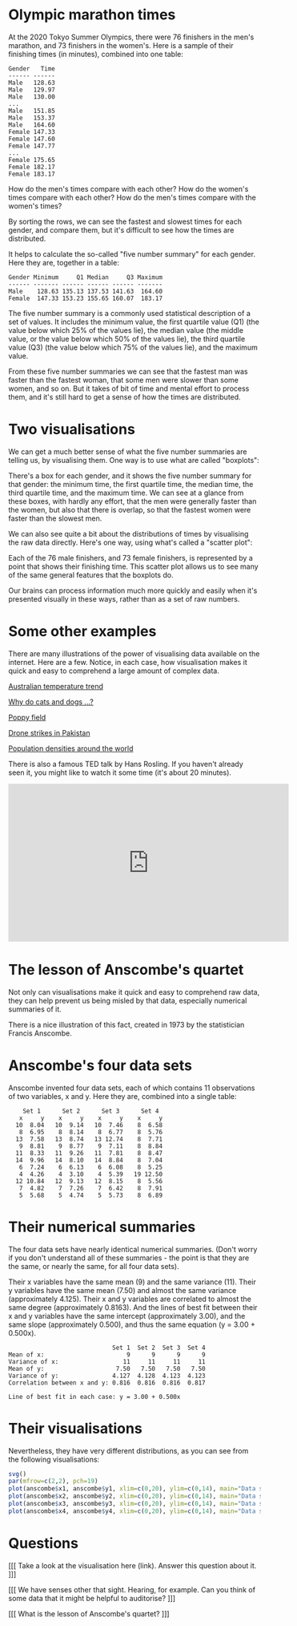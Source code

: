# Olympic marathon times

At the 2020 Tokyo Summer Olympics, there were 76 finishers in the men's marathon, and 73 finishers in the women's. Here is a sample of their finishing times (in minutes), combined into one table:

```
Gender   Time
------ ------
Male   128.63
Male   129.97
Male   130.00
...
Male   151.85
Male   153.37
Male   164.60
Female 147.33
Female 147.60
Female 147.77
...
Female 175.65
Female 182.17
Female 183.17
```

How do the men's times compare with each other? How do the women's times compare with each other? How do the men's times compare with the women's times?

By sorting the rows, we can see the fastest and slowest times for each gender, and compare them, but it's difficult to see how the times are distributed.

It helps to calculate the so-called "five number summary" for each gender. Here they are, together in a table:

```
Gender Minimum     Q1 Median     Q3 Maximum
------ ------- ------ ------ ------ -------
Male    128.63 135.13 137.53 141.63  164.60
Female  147.33 153.23 155.65 160.07  183.17
```

The five number summary is a commonly used statistical description of a set of values. It includes the minimum value, the first quartile value (Q1) (the value below which 25% of the values lie), the median value (the middle value, or the value below which 50% of the values lie), the third quartile value (Q3) (the value below which 75% of the values lie), and the maximum value.

From these five number summaries we can see that the fastest man was faster than the fastest woman, that some men were slower than some women, and so on. But it takes of bit of time and mental effort to process them, and it's still hard to get a sense of how the times are distributed.

# Two visualisations

We can get a much better sense of what the five number summaries are telling us, by visualising them. One way is to use what are called "boxplots":

<div id="boxes"></div>
<script src="https://code.highcharts.com/highcharts-more.js"></script>
<script>
  Highcharts.chart("boxes", {
    chart: {type: 'boxplot', inverted: true},
    title: {text: "Distribution of Marathon Times at the 2020 Tokyo Olympics"},
    legend: {enabled: false},
    xAxis: {categories: ["Men","Women"], title: {text: ''}},
    yAxis: {min: 125, max: 185, title: {text: 'Finishing time (minutes)'}},
    series: [{
      name: 'Men',
      data: [
        {low: 128.63, q1: 135.13, median: 137.53, q3: 141.63, high: 164.60},
        {low: 147.33, q1: 153.23, median: 155.65, q3: 160.07, high: 183.17}
      ]
    }]
  });
</script>

There's a box for each gender, and it shows the five number summary for that gender: the minimum time, the first quartile time, the median time, the third quartile time, and the maximum time. We can see at a glance from these boxes, with hardly any effort, that the men were generally faster than the women, but also that there is overlap, so that the fastest women were faster than the slowest men.

We can also see quite a bit about the distributions of times by visualising the raw data directly. Here's one way, using what's called a "scatter plot":

<div id="points"></div>
<script>
  Highcharts.chart("points", {
    chart: {type: 'scatter', inverted: true},
    title: {text: "Distribution of Marathon Times at the 2020 Tokyo Olympics"},
    legend: {enabled: false},
    xAxis: {categories: ["","Men","Women",""], title: {text: ''}, gridLineWidth: 1},
    yAxis: {min: 125, max: 185, title: {text: 'Finishing time (minutes)'}},
    series: [{
      jitter: {x: 0.2, y: 0},
      marker: {radius: 8, fillColor: "rgba(0, 0, 255, 0.25)"},
      data: [
        // Men
        [1,128.63],[1,129.97],[1,130],[1,130.03],[1,130.27],[1,130.68],[1,131.58],[1,131.68],[1,131.97],[1,132.22],[1,132.37],[1,132.83],[1,133.03],[1,133.37],[1,133.48],[1,134.03],[1,134.55],[1,134.8],[1,134.97],[1,135.18],[1,135.35],[1,135.57],[1,135.83],[1,135.85],[1,135.93],[1,136.13],[1,136.27],[1,136.28],[1,136.43],[1,136.55],[1,136.58],[1,136.65],[1,136.7],[1,136.72],[1,136.95],[1,137.07],[1,137.28],[1,137.32],[1,137.73],[1,137.98],[1,138.45],[1,138.47],[1,138.57],[1,138.65],[1,138.67],[1,139.45],[1,139.73],[1,139.95],[1,140.6],[1,140.72],[1,140.88],[1,141],[1,141.25],[1,141.48],[1,141.53],[1,141.53],[1,141.58],[1,141.75],[1,142.1],[1,142.2],[1,142.25],[1,142.38],[1,142.83],[1,143.2],[1,143.68],[1,144.07],[1,145.05],[1,145.62],[1,146.13],[1,146.98],[1,147.8],[1,148.72],[1,150.13],[1,151.85],[1,153.37],[1,164.6],
        // Women
        [2,147.33],[2,147.6],[2,147.77],[2,148.63],[2,149.1],[2,149.27],[2,149.6],[2,150.22],[2,150.98],[2,151.23],[2,151.37],[2,151.6],[2,151.68],[2,152.07],[2,152.17],[2,152.38],[2,152.88],[2,153.13],[2,153.23],[2,153.25],[2,153.3],[2,153.32],[2,153.65],[2,153.97],[2,154.15],[2,154.32],[2,154.35],[2,154.4],[2,154.63],[2,154.87],[2,155],[2,155.15],[2,155.47],[2,155.55],[2,155.55],[2,155.58],[2,155.65],[2,156.48],[2,156.55],[2,156.63],[2,156.73],[2,156.78],[2,157.02],[2,157.08],[2,157.13],[2,157.7],[2,157.75],[2,157.87],[2,158.05],[2,158.68],[2,159.42],[2,159.48],[2,159.53],[2,159.98],[2,160.07],[2,160.17],[2,161.18],[2,162.42],[2,162.43],[2,163.5],[2,164.15],[2,165.38],[2,165.45],[2,165.75],[2,167.25],[2,168.52],[2,169.35],[2,173.43],[2,173.67],[2,175.02],[2,175.65],[2,182.17],[2,183.17]
      ]
    }]
  });
</script>

Each of the 76 male finishers, and 73 female finishers, is represented by a point that shows their finishing time. This scatter plot allows us to see many of the same general features that the boxplots do.

Our brains can process information much more quickly and easily when it's presented visually in these ways, rather than as a set of raw numbers.

# Some other examples

There are many illustrations of the power of visualising data available on the internet. Here are a few. Notice, in each case, how visualisation makes it quick and easy to comprehend a large amount of complex data.

[Australian temperature trend](http://www.bom.gov.au/climate/history/temperature/)

[Why do cats and dogs ...?](https://whydocatsanddogs.com/)

[Poppy field](https://www.poppyfield.org/)

[Drone strikes in Pakistan](https://drones.pitchinteractive.com/)

[Population densities around the world](https://www.visualcapitalist.com/3d-mapping-the-worlds-largest-population-densities/)

There is also a famous TED talk by Hans Rosling. If you haven't already seen it, you might like to watch it some time (it's about 20 minutes).

<iframe width="560" height="315" src="https://embed.ted.com/talks/lang/en/hans_rosling_the_best_stats_you_ve_ever_seen" frameborder="0" allowfullscreen></iframe>

<!--
<div style="max-width:854px"><div style="position:relative;height:0;padding-bottom:56.25%"><iframe src="https://embed.ted.com/talks/lang/en/hans_rosling_the_best_stats_you_ve_ever_seen" width="854" height="480" style="position:absolute;left:0;top:0;width:100%;height:100%" frameborder="0" scrolling="no" allowfullscreen></iframe></div></div>
-->

# The lesson of Anscombe's quartet

Not only can visualisations make it quick and easy to comprehend raw data, they can help prevent us being misled by that data, especially numerical summaries of it.

There is a nice illustration of this fact, created in 1973 by the statistician Francis Anscombe.

# Anscombe's four data sets

Anscombe invented four data sets, each of which contains 11 observations of two variables, x and y. Here they are, combined into a single table:

```
    Set 1      Set 2      Set 3      Set 4
   x     y    x     y    x     y    x     y
  10  8.04   10  9.14   10  7.46    8  6.58
   8  6.95    8  8.14    8  6.77    8  5.76
  13  7.58   13  8.74   13 12.74    8  7.71
   9  8.81    9  8.77    9  7.11    8  8.84
  11  8.33   11  9.26   11  7.81    8  8.47
  14  9.96   14  8.10   14  8.84    8  7.04
   6  7.24    6  6.13    6  6.08    8  5.25
   4  4.26    4  3.10    4  5.39   19 12.50
  12 10.84   12  9.13   12  8.15    8  5.56
   7  4.82    7  7.26    7  6.42    8  7.91
   5  5.68    5  4.74    5  5.73    8  6.89
```

# Their numerical summaries

The four data sets have nearly identical numerical summaries. (Don't worry if you don't understand all of these summaries - the point is that they are the same, or nearly the same, for all four data sets).

Their x variables have the same mean (9) and the same variance (11). Their y variables have the same mean (7.50) and almost the same variance (approximately 4.125). Their x and y variables are correlated to almost the same degree (approximately 0.8163). And the lines of best fit between their x and y variables have the same intercept (approximately 3.00), and the same slope (approximately 0.500), and thus the same equation (y = 3.00 + 0.500x).

```
                             Set 1  Set 2  Set 3  Set 4
Mean of x:                       9      9      9      9
Variance of x:                  11     11     11     11
Mean of y:                    7.50   7.50   7.50   7.50
Variance of y:               4.127  4.128  4.123  4.123
Correlation between x and y: 0.816  0.816  0.816  0.817

Line of best fit in each case: y = 3.00 + 0.500x
```

# Their visualisations

Nevertheless, they have very different distributions, as you can see from the following visualisations:

```r
svg()
par(mfrow=c(2,2), pch=19)
plot(anscombe$x1, anscombe$y1, xlim=c(0,20), ylim=c(0,14), main="Data set 1", xlab="x", ylab="y")
plot(anscombe$x2, anscombe$y2, xlim=c(0,20), ylim=c(0,14), main="Data set 2", xlab="x", ylab="y")
plot(anscombe$x3, anscombe$y3, xlim=c(0,20), ylim=c(0,14), main="Data set 3", xlab="x", ylab="y")
plot(anscombe$x4, anscombe$y4, xlim=c(0,20), ylim=c(0,14), main="Data set 4", xlab="x", ylab="y")
```

# Questions

[[[ Take a look at the visualisation here (link). Answer this question about it.
]]]

[[[ We have senses other that sight. Hearing, for example. Can you think of some data that it might be helpful to auditorise?
]]]

[[[ What is the lesson of Anscombe's quartet?
]]]